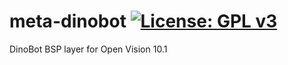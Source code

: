meta-dinobot [![License: GPL v3](https://img.shields.io/badge/License-GPLv3-blue.svg)](https://www.gnu.org/licenses/gpl-3.0)
============
DinoBot BSP layer for Open Vision 10.1
